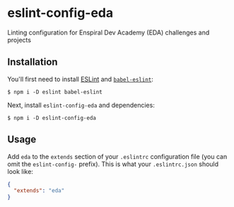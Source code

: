# eslint-config-eda

Linting configuration for Enspiral Dev Academy  (EDA) challenges and projects

## Installation

You'll first need to install [ESLint](http://eslint.org) and [`babel-eslint`](https://www.npmjs.com/package/babel-eslint):

```
$ npm i -D eslint babel-eslint
```

Next, install `eslint-config-eda` and dependencies:

```
$ npm i -D eslint-config-eda
```


## Usage

Add `eda` to the `extends` section of your `.eslintrc` configuration file (you can omit the `eslint-config-` prefix). This is what your `.eslintrc.json` should look like:

```json
{
  "extends": "eda"
}
```
